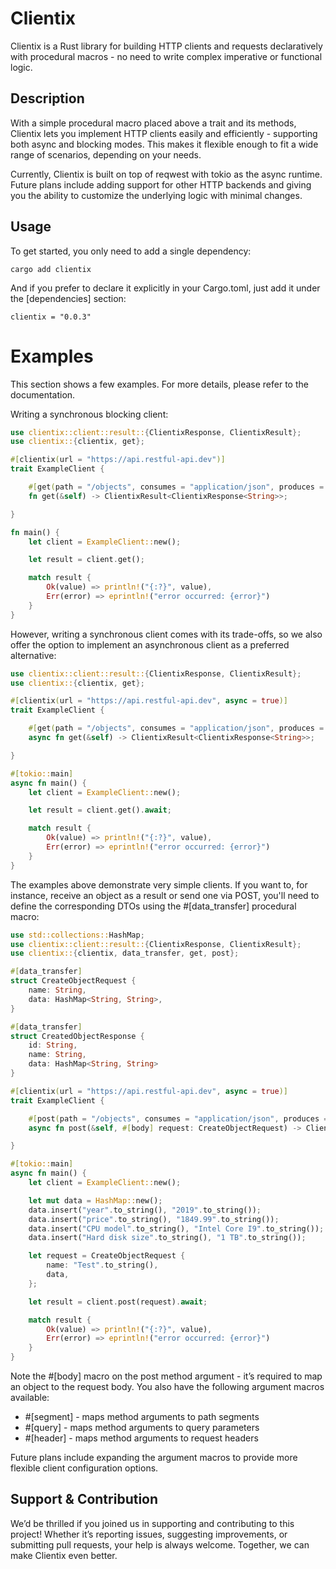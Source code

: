 # Clientix

Clientix is a Rust library for building HTTP clients and requests declaratively with procedural macros - no need to write complex imperative or functional logic.

## Description

With a simple procedural macro placed above a trait and its methods, Clientix lets you implement HTTP clients easily and efficiently - supporting both async and blocking modes. This makes it flexible enough to fit a wide range of scenarios, depending on your needs.

Currently, Clientix is built on top of reqwest with tokio as the async runtime. Future plans include adding support for other HTTP backends and giving you the ability to customize the underlying logic with minimal changes.

## Usage

To get started, you only need to add a single dependency:
```
cargo add clientix
```
And if you prefer to declare it explicitly in your Cargo.toml, just add it under the [dependencies] section:
```
clientix = "0.0.3"
```

# Examples

This section shows a few examples. For more details, please refer to the documentation.

Writing a synchronous blocking client:
```rust
use clientix::client::result::{ClientixResponse, ClientixResult};
use clientix::{clientix, get};

#[clientix(url = "https://api.restful-api.dev")]
trait ExampleClient {

    #[get(path = "/objects", consumes = "application/json", produces = "application/json")]
    fn get(&self) -> ClientixResult<ClientixResponse<String>>;

}

fn main() {
    let client = ExampleClient::new();

    let result = client.get();

    match result {
        Ok(value) => println!("{:?}", value),
        Err(error) => eprintln!("error occurred: {error}")
    }
}
```

However, writing a synchronous client comes with its trade-offs, so we also offer the option to implement an asynchronous client as a preferred alternative:
```rust
use clientix::client::result::{ClientixResponse, ClientixResult};
use clientix::{clientix, get};

#[clientix(url = "https://api.restful-api.dev", async = true)]
trait ExampleClient {

    #[get(path = "/objects", consumes = "application/json", produces = "application/json")]
    async fn get(&self) -> ClientixResult<ClientixResponse<String>>;

}

#[tokio::main]
async fn main() {
    let client = ExampleClient::new();

    let result = client.get().await;

    match result {
        Ok(value) => println!("{:?}", value),
        Err(error) => eprintln!("error occurred: {error}")
    }
}
```

The examples above demonstrate very simple clients. If you want to, for instance, receive an object as a result or send one via POST, you'll need to define the corresponding DTOs using the #[data_transfer] procedural macro:
```rust
use std::collections::HashMap;
use clientix::client::result::{ClientixResponse, ClientixResult};
use clientix::{clientix, data_transfer, get, post};

#[data_transfer]
struct CreateObjectRequest {
    name: String,
    data: HashMap<String, String>,
}

#[data_transfer]
struct CreatedObjectResponse {
    id: String,
    name: String,
    data: HashMap<String, String>
}

#[clientix(url = "https://api.restful-api.dev", async = true)]
trait ExampleClient {

    #[post(path = "/objects", consumes = "application/json", produces = "application/json")]
    async fn post(&self, #[body] request: CreateObjectRequest) -> ClientixResult<ClientixResponse<CreatedObjectResponse>>;

}

#[tokio::main]
async fn main() {
    let client = ExampleClient::new();

    let mut data = HashMap::new();
    data.insert("year".to_string(), "2019".to_string());
    data.insert("price".to_string(), "1849.99".to_string());
    data.insert("CPU model".to_string(), "Intel Core I9".to_string());
    data.insert("Hard disk size".to_string(), "1 TB".to_string());

    let request = CreateObjectRequest {
        name: "Test".to_string(),
        data,
    };

    let result = client.post(request).await;

    match result {
        Ok(value) => println!("{:?}", value),
        Err(error) => eprintln!("error occurred: {error}")
    }
}
```

Note the #[body] macro on the post method argument - it’s required to map an object to the request body. You also have the following argument macros available:
- #[segment] - maps method arguments to path segments
- #[query] - maps method arguments to query parameters
- #[header] - maps method arguments to request headers

Future plans include expanding the argument macros to provide more flexible client configuration options.

## Support & Contribution

We’d be thrilled if you joined us in supporting and contributing to this project! Whether it’s reporting issues, suggesting improvements, or submitting pull requests, your help is always welcome. Together, we can make Clientix even better.

